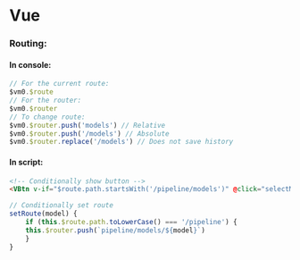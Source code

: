 # Vue

### Routing:
#### In console:
```javascript
// For the current route:
$vm0.$route
// For the router:
$vm0.$router
// To change route:
$vm0.$router.push('models') // Relative
$vm0.$router.push('/models') // Absolute
$vm0.$router.replace('/models') // Does not save history
```

#### In script:
```html
<!-- Conditionally show button -->
<VBtn v-if="$route.path.startsWith('/pipeline/models')" @click="selectModel"> Select Model </VBtn>
```
```javascript
// Conditionally set route
setRoute(model) {
    if (this.$route.path.toLowerCase() === '/pipeline') {
    this.$router.push(`pipeline/models/${model}`)
    }
}
```